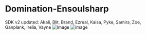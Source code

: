# Domination-Ensoulsharp
SDK v2 updated:
Akali, Blit, Brand, Ezreal, Kaisa, Pyke, Samira, Zoe, Ganplank, Irelia, Vayne
![image](https://media.discordapp.net/attachments/770658105935527968/782405685194391562/unknown.png?width=864&height=467)
![image](https://media.discordapp.net/attachments/770658105935527968/782405872332046386/unknown.png?width=864&height=467)
